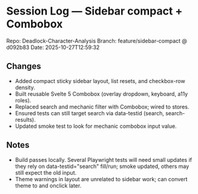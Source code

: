 # Session Log — Sidebar compact + Combobox

Repo: Deadlock-Character-Analysis
Branch: feature/sidebar-compact @ d092b83
Date: 2025-10-27T12:59:32

## Changes
- Added compact sticky sidebar layout, list resets, and checkbox-row density.
- Built reusable Svelte 5 Combobox (overlay dropdown, keyboard, a11y roles).
- Replaced search and mechanic filter with Combobox; wired to stores.
- Ensured tests can still target search via data-testid (search, search-results).
- Updated smoke test to look for mechanic combobox input value.

## Notes
- Build passes locally. Several Playwright tests will need small updates if they rely on data-testid="search" fill/run; smoke updated, others may still expect the old input.
- Theme warnings in layout are unrelated to sidebar work; can convert theme to  and onclick later.
